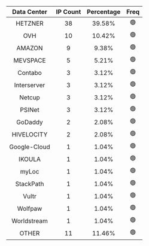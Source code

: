 | Data Center | IP Count | Percentage | Freq |
|:------------:|:--------:|:-----------:|:-----:|
| HETZNER | 38 | 39.58% | 🟢 |
| OVH | 10 | 10.42% | 🟢 |
| AMAZON | 9 | 9.38% | 🟢 |
| MEVSPACE | 5 | 5.21% | 🟢 |
| Contabo | 3 | 3.12% | 🟢 |
| Interserver | 3 | 3.12% | 🟢 |
| Netcup | 3 | 3.12% | 🟢 |
| PSINet | 3 | 3.12% | 🟢 |
| GoDaddy | 2 | 2.08% | 🟢 |
| HIVELOCITY | 2 | 2.08% | 🟢 |
| Google-Cloud | 1 | 1.04% | 🟢 |
| IKOULA | 1 | 1.04% | 🟢 |
| myLoc | 1 | 1.04% | 🟢 |
| StackPath | 1 | 1.04% | 🟢 |
| Vultr | 1 | 1.04% | 🟢 |
| Wolfpaw | 1 | 1.04% | 🟢 |
| Worldstream | 1 | 1.04% | 🟢 |
| OTHER | 11 | 11.46% | 🟢 |